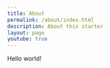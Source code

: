 ```yaml
---
title: About
permalink: /about/index.html
description: About this starter
layout: page
youtube: true
---
```


Hello world!